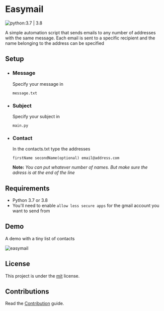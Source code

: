 # Easymail

![python:3.7 | 3.8](https://img.shields.io/badge/python-3.7%20%7C%203.8-blue)

A simple automation script that sends emails to any number of addresses with the same message.
Each email is sent to a specific recipient and the name belonging to the address can be specified

## Setup
- ### Message
  Specify your message in
  
    ```message.txt```
- ### Subject
  Specify your subject in
  
    ```main.py```
- ### Contact
  In the contacts.txt type the addresses
  
    ```firstName secondName(optional) email@address.com```
    
    **Note:**
    *You can put whatever number of names. But make sure the adress is at the end of the line*

## Requirements

- Python 3.7 or 3.8
- You'll need to enable ```allow less secure apps``` for the gmail account you want to send from

## Demo

A demo with a tiny list of contacts

![easymail](https://user-images.githubusercontent.com/39020723/82593050-89640300-9baa-11ea-9634-5b0015a57670.gif)

## License

This project is under the [mit](https://github.com/leonkoech/Easymail/blob/master/License) license.

## Contributions

Read the [Contribution](#) guide.
